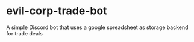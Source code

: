 # evil-corp-trade-bot
A simple Discord bot that uses a google spreadsheet as storage backend for trade deals
